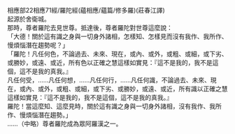 相應部22相應71經/羅陀經(蘊相應/蘊篇/修多羅)(莊春江譯)  
起源於舍衛城。  
那時，尊者羅陀去見世尊。抵達後，尊者羅陀對世尊這麼說：  
「大德！關於這有識之身與一切身外諸相，怎樣知、怎樣見而沒有我作、我所作、慢煩惱潛在趨勢呢？」  
「羅陀！凡任何色，不論過去、未來、現在，或內、或外，或粗、或細，或下劣、或勝妙，或遠、或近，所有色以正確之慧這樣如實見：『這不是我的，我不是這個，這不是我的真我。』  
凡任何受，……凡任何想，……凡任何行，……凡任何識，不論過去、未來、現在，或內、或外，或粗、或細，或下劣、或勝妙，或遠、或近，所有識以正確之慧這樣如實見：『這不是我的，我不是這個，這不是我的真我。』  
羅陀！當這麼知、這麼見時，關於這有識之身與一切身外諸相，沒有我作、我所作、慢煩惱潛在趨勢。」  
……（中略）尊者羅陀成為眾阿羅漢之一。  
  
  
